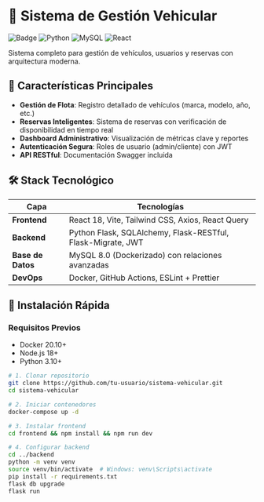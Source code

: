 # 🚗 Sistema de Gestión Vehicular

![Badge](https://img.shields.io/badge/Status-Desarrollo%20Activo-brightgreen)
![Python](https://img.shields.io/badge/Python-3.10%2B-blue)
![MySQL](https://img.shields.io/badge/MySQL-8.0-orange)
![React](https://img.shields.io/badge/React-18+-61DAFB)

Sistema completo para gestión de vehículos, usuarios y reservas con arquitectura moderna.

## 🌟 Características Principales
- **Gestión de Flota**: Registro detallado de vehículos (marca, modelo, año, etc.)
- **Reservas Inteligentes**: Sistema de reservas con verificación de disponibilidad en tiempo real
- **Dashboard Administrativo**: Visualización de métricas clave y reportes
- **Autenticación Segura**: Roles de usuario (admin/cliente) con JWT
- **API RESTful**: Documentación Swagger incluida

## 🛠 Stack Tecnológico
| Capa         | Tecnologías                                                                 |
|--------------|-----------------------------------------------------------------------------|
| **Frontend** | React 18, Vite, Tailwind CSS, Axios, React Query                            |
| **Backend**  | Python Flask, SQLAlchemy, Flask-RESTful, Flask-Migrate, JWT                 |
| **Base de Datos** | MySQL 8.0 (Dockerizado) con relaciones avanzadas                          |
| **DevOps**   | Docker, GitHub Actions, ESLint + Prettier                                  |

## 🚀 Instalación Rápida

### Requisitos Previos
- Docker 20.10+
- Node.js 18+
- Python 3.10+

```bash
# 1. Clonar repositorio
git clone https://github.com/tu-usuario/sistema-vehicular.git
cd sistema-vehicular

# 2. Iniciar contenedores
docker-compose up -d

# 3. Instalar frontend
cd frontend && npm install && npm run dev

# 4. Configurar backend
cd ../backend
python -m venv venv
source venv/bin/activate  # Windows: venv\Scripts\activate
pip install -r requirements.txt
flask db upgrade
flask run

